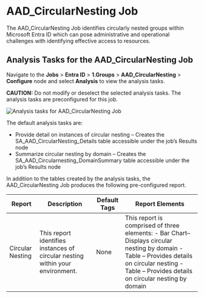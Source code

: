 # AAD_CircularNesting Job

The AAD_CircularNesting Job identifies circularly nested groups within Microsoft Entra ID which can
pose administrative and operational challenges with identifying effective access to resources.

## Analysis Tasks for the AAD_CircularNesting Job

Navigate to the **Jobs** > **Entra ID** > **1.Groups** > **AAD_CircularNesting** > **Configure**
node and select **Analysis** to view the analysis tasks.

**CAUTION:** Do not modify or deselect the selected analysis tasks. The analysis tasks are
preconfigured for this job.

![Analysis tasks for AAD_CircularNesting Job](/img/product_docs/accessanalyzer/12.0/solutions/entraid/groups/circularnestinganalysis.webp)

The default analysis tasks are:

- Provide detail on instances of circular nesting – Creates the SA_AAD_CircularNesting_Details table
  accessible under the job’s Results node
- Summarize circular nesting by domain – Creates the SA_AAD_Circularnesting_DomainSummary table
  accessible under the job’s Results node

In addition to the tables created by the analysis tasks, the AAD_CircularNesting Job produces the
following pre-configured report.

| Report           | Description                                                                   | Default Tags | Report Elements                                                                                                                                                                                      |
| ---------------- | ----------------------------------------------------------------------------- | ------------ | ---------------------------------------------------------------------------------------------------------------------------------------------------------------------------------------------------- |
| Circular Nesting | This report identifies instances of circular nesting within your environment. | None         | This report is comprised of three elements: - Bar Chart– Displays circular nesting by domain - Table – Provides details on circular nesting - Table – Provides details on circular nesting by domain |
